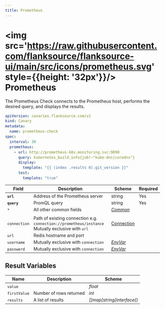 ```yaml
---
title: Prometheus
---
```


# <img src='<https://raw.githubusercontent.com/flanksource/flanksource-ui/main/src/icons/prometheus.svg>' style={{height: '32px'}}/> Prometheus

The Prometheus Check connects to the Prometheus host, performs the desired query, and displays the results.

```yaml
apiVersion: canaries.flanksource.com/v1
kind: Canary
metadata:
  name: prometheus-check
spec:
  interval: 30
  prometheus:
    - url: http://prometheus-k8s.monitoring.svc:9090
      query: kubernetes_build_info{job!~"kube-dns|coredns"}
      display:
        template: "{{ (index .results 0).git_version }}"
      test:
        template: "true"

```

| Field | Description | Scheme | Required |
| ----- | ----------- | ------ | -------- |
| **`url`** | Address of the Prometheus server | string | Yes |
| **`query`** | PromQL query | string | Yes |
| `*`         | All other common fields | [*Common*](common) |  |
|  |  |  | |
| `connection` | Path of existing connection e.g. `connection://prometheus/instance`<br/>Mutually exclusive with `url` <br/><Commercial/> | [Connection](../../concepts/connections) | |
| `url` | Redis hostname and port |  | |
| `username` | Mutually exclusive with `connection` | [*EnvVar*](../../concepts/authentication/#envvar) | |
| `password` | Mutually exclusive with `connection` | [*EnvVar*](../../concepts/authentication/#envvar) | |





## Result Variables

| Name         | Description             | Scheme                     |
| ------------ | ----------------------- | -------------------------- |
| `value`      |                         | *float*                    |
| `firstValue` | Number of rows returned | *int*                      |
| `results`    | A list of results       | *[]map[string]interface{}* |

